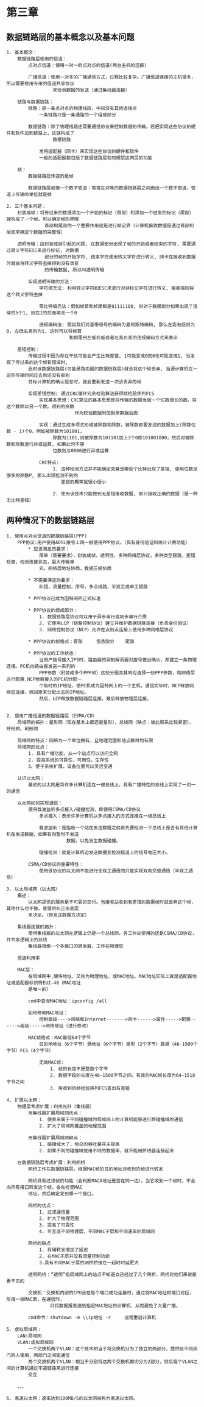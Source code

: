 # 第三章

## 数据链路层的基本概念以及基本问题
    1. 基本概念：
        数据链路层使用的信道：
            点对点信道：使用一对一的点对点的信道(两台主机的连接)

            广播信道：使用一对多的广播通信方式，过程比较复杂。广播信道连接的主机很多，所以需要使用专用的信道共享协议
                     来协调数据的发送（通过集线器连接）
        
        链路与数据链路：
            链路：是一条点对点的物理线段，中间没有其他连接点
                一条链路只是一条通路的一个组成部分

            数据链路：除了物理线路还需要通信协议来控制数据的传输。若把实现这些协议的硬件和软件加到链路上，这就构成了
                     数据链路

                常用适配器（网卡）来实现这些协议的硬件和软件
                一般的适配器都包括了数据链路层和物理层这两层的功能

        帧：
            数据链路层传送的是帧
            
            数据链路层就像一个数字管道：常常在对等的数据链路层之间画出一个数字管道，管道上传输的单位就是帧

    2. 三个基本问题：
        封装成帧：将传过来的数据添加一个开始的标记（首部）和添加一个结束的标记（尾部）就构成了一个帧。可以确定帧的界限
                  首部和尾部的一个重要作用就是进行帧定界（计算机接收数据是通过首部和尾部来确定个数据的完整性）

        透明传输：由封装成帧引起的问题, 在数据部分出现了帧的开始或者结束的字符, 需要通过转义字符ESC来进行标记, 对数据
                  部分的帧的开始字符, 结束字符使用转义字符进行转义, 网卡在接收到数据时就会将转义字符去掉得到没有改变
                  的传输数据, 所以叫透明传输
                
            实现透明传输的方法：
                字符填充法: 利用转义字符如ESC来进行对非标记字符进行转义, 接收端则将这个转义字符去掉

                零比特填充法：假如帧首和帧尾都是01111100, 则对于数据部分如果出现了连续的5个1, 则在1的后面填充一个0

                违规编码法: 假如我们对基带信号的编码为曼彻斯特编码, 那么左高右低则为0, 左低右高则为1, 这时可以将帧首
                           和帧尾用左低右低或者左高右高的违规编码方式来表示

        差错控制：
            传输过程中因为存在干扰可能会产生比特差错, 1可能变成0而0也可能变成1, 当发现了传过来的这个帧有错误时, 
            此时该数据链路层(可能是路由器的数据链路层)就会将这个帧丢弃, 当源计算机在一定的传输时间过去后还没有收到
            目标计算机的确认信息时，就会重新发送一次该丢弃的帧
            
            实现差错控制: 通过CRC循环冗余检验算法获得帧检验序列FCS
                实现基本思想：CRC算法的基本思想是将传输的数据当做一个位数很长的数。将这个数除以另一个数。得到的余数
                             作为校验数据附加到原数据后面
                
                实现：通过生成多项式形成被除数和除数，被除数即要发送的数据加上(除数位数 - 1)个0，例如被除数为101001，
                     除数为1101,则被除数为101101加上3个0即101001000，然后对被除数和除数进行异或运算, 如果此时不够
                     位数则与0000进行异或运算

                CRC特点: 
                     1. 这种检测方法并不能确定究竟是哪些个比特出现了差错, 使用位数足够多的除数P, 那么出现检测不到的
                        差错的概率就很小很小

                     2. 使用该技术只能做到无差错接收数据, 即只接收正确的数据（是一种无比特差错）

## 两种情况下的数据链路层
    1. 使用点对点信道的数据链路层(PPP)
        PPP协议:用户使用ADSL拨号上网一般使用PPP协议。（具有身份验证和统计计费功能）
            * 应该满足的要求：
                简单（首要要求），封装成帧，透明性，多种网络层协议，多种类型链路，差错检查，检测连接状态，最大传输单
                元，网络层地址协商，数据压缩协商
            
            * 不需要满足的要求：
                纠错，流量控制，序号，多点线路，半双工或单工链路

            * PPP协议已成为因特网的正式标准
            
            * PPP协议的组成部分：
                1. 数据链路层协议可以用于异步串行或同步串行介质
                2. 它使用LCP（链路控制协议）建立并维护数据链路连接（负责身份验证）
                3. 网络控制协议（NCP）允许在点到点连接上使用多种网络层协议
            
            * PPP协议的帧格式：首部     信息部分    尾部

            * PPP协议的工作状态：
                当用户拨号接入IPS时，路由器的调制解调器对拨号做出确认，并建立一条物理连接。PC机向路由器发送一系列的
                PPP参数（封装成多个PPP帧）这些分组及其响应选择一些PPP参数，和网络层进行配置,NCP给新接入的PC机分配一
                个临时的IP地址，使PC机成为因特网上的一个主机。通信完毕时，NCP释放网络层连接，收回原来分配出去的IP地址。
                然后，LCP释放数据链路层连接。最后释放物理层连接。

            
    2. 使用广播信道的数据链路层（ESMA/CD）
        局域网的拓扑：星形网（现在基本上都还是星形），总线网（缺点：彼此联系比较紧密）、环形网、树形网

        局域网的特点：网络为一个单位拥有，且地理范围和站点数目均有限
        局域网的优点：
            1. 具有广播功能，从一个站点可以访问全网
            2. 提高系统的可靠性，可用性，生存性
            3、便于系统扩展，设备位置可以灵活变通
        
        认识以太网：
            最初的以太网是将许多计算机连在一根总线上。具有广播特性的总线上实现了一对一的通信
        
        以太网如何实现通信：
            使用载波监听多点接入/碰撞检测，即使用CSMA/CD协议
                多点接入：表示许多计算机以多点接入的方式连接在一根总线上

                载波监听：是指每一个站在发送数据之前首先要检测一下总线上是否有其他计算机在发送数据，如果有则暂时不发送
                          数据，以免发生数据碰撞。

                碰撞检测：就是计算机边发送数据变检测信道上的信号电压大小。

            CSMA/CD协议的重要特性：
                使用该协议的以太网不能进行全双工通信而只能实现双向交替通信（半双工通信）

    3. 以太局域网（以太网）
        概述：
            以太网提供的服务是不可靠的交付。当接收站收到有差错的数据帧时就丢弃这个帧，其他什么也不做。差错的纠正由高层
            来决定。（即发送数据方决定）

        集线器连接的拓扑：
            使用集线器的以太网在逻辑上仍是一个总线网，各工作站使用的还是CSMA/CD协议，并共享逻辑上的总线
            集线器很像一个多接口的转发器，工作在物理层

        信道利用率

        MAC层：
            在局域网中,硬件地址，又称为物理地址，或MAC地址。MAC地址实际上就是适配器地址或适配器标识符EUI-48（MAC地址
            是唯一的）

            cmd中查询MAC地址：ipconfig /all
            
            如何修改MAC地址：
                控制面板---->网络和Internet------->网卡------>属性----->配置------>高级----->网络地址（进行修改）
            
            MAC帧格式：MAC最低64个字节
                目的地地址（6个字节）源地址（6个字节）类型（2个字节）数据（46-1500个字节）FCS（4个字节）

                无效MAC帧:
                    1. 帧的长度不是整数个字节
                    2. 数据字段的长度在46~1500字节之间，有效的MAC帧长度为64~1518字节之间
                    3. 用收到的帧检验序列FCS查出有差错

    4. 扩展以太网：
        物理层考虑扩展：利用光纤（集线器）
            用集线器扩展局域网优点：
                1. 使原来属于不同碰撞域的局域网上的计算机能够进行跨碰撞域的通信
                2. 扩大了局域网覆盖的地理范围

            用集线器扩展局域网缺点：
                1. 碰撞域大了，但总的吞吐量并未提高
                2. 如果不同的碰撞域使用不同的数据率，就不能用挤线器连接起来
        
        在数据链路层考虑扩展：利用网桥
            网桥工作在数据链路层，根据MAC帧的目的地址对收到的帧进行转发
            
            网桥具有过滤帧的功能（会判断MACA地址是否在同一边）。当它收到一个帧时，不会向所有接口转发这个帧，会先检查MAC
            地址，然后确定发到哪一个接口。
            
            网桥的优点：
                1. 过滤通信量
                2. 扩大了物理范围
                3. 提高了可靠性
                4. 可互连不同物理层、不同MAC子层和不同速率的局域网
            
            网桥的缺点
                1. 存储转发增加了延迟
                2. 在MAC子层并没有流量控制功能
                3.具有不同MAC子层的网桥桥接在一起时时延更大
            
            透明网桥：“透明”指局域网上的站点不知道自己经过了几个网桥，网桥对他们来说是看不见的

            交换机：交换机内部的CPU会在每个端口成功连接时，通过将MAC地址和端口对应，形成一张MAC表，在通信时，
                    只将数据报发送到指定MAC地址的计算机，从而避免了大量广播。

            cmd命令：shutdown -m \\ip地址 -r     远程重启计算机

    5. 虚拟局域网：
        LAN:局域网
        VLAN:虚拟局域网
            一个交换机两个VLAN：这个技术相当于将交换机分为了独立的两部分，提供给不同部门的人使用，两部门之间能通信
            两个交换机两个VLAN：相当于分别将这两个交换机都切分为2部分，然后每个VLAN之间的计算机通过干道链路来进行连接
            交互
        
        。。。

    6. 高速以太网：速率达到100MB/S的以太网被称为高速以太网。 
